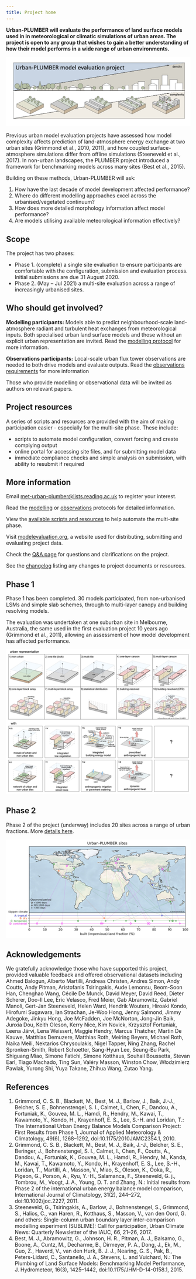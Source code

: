 ```yaml
---
title: Project home
---
```


**Urban-PLUMBER will evaluate the performance of land surface models used in in meteorological or climatic simulations of urban areas. The project is open to any group that wishes to gain a better understanding of how their model performs in a wide range of urban environments.**

![](img/schematic.png)

Previous urban model evaluation projects have assessed how model complexity affects prediction of land-atmosphere energy exchange at two urban sites (Grimmond et al., 2010, 2011), and how coupled surface-atmosphere simulations differ from offline simulations (Steeneveld et al., 2017). In non-urban landscapes, the PLUMBER project introduced a framework for benchmarking models across many sites (Best et al., 2015).

Building on these methods, Urban-PLUMBER will ask: 

1. How have the last decade of model development affected performance? 
2. Where do different modelling approaches excel across the urbanised/vegetated continuum?
3. How does more detailed morphology information affect model performance?
4. Are models utilising available meteorological information effectively?

## Scope

The project has two phases:

- Phase 1. (complete) a single site evaluation to ensure participants are comfortable with the configuration, submission and evaluation process. Initial submissions are due 31 August 2020.
- Phase 2. (May – Jul 2021) a multi-site evaluation across a range of increasingly urbanised sites.

## Who should get involved?

**Modelling participants:** Models able to predict neighbourhood-scale land-atmosphere radiant and turbulent heat exchanges from meteorological inputs. Both specialised urban land surface models and those without an explicit urban representation are invited. Read the [modelling protocol](/static/Urban-PLUMBER_protocol_v1.pdf) for more information.

**Observations participants:** Local-scale urban flux tower observations are needed to both drive models and evaluate outputs. Read the [observations requirements](/static/Urban-PLUMBER_observations_protocol.pdf) for more information

Those who provide modelling or observational data will be invited as authors on relevant papers.

## Project resources

A series of scripts and resources are provided with the aim of making participation easier - especially for the multi-site phase. These include:

- scripts to automate model configuration, convert forcing and create complying output
- online portal for accessing site files, and for submitting model data
- immediate compliance checks and simple analysis on submission, with ability to resubmit if required

## More information

Email [met-urban-plumber@lists.reading.ac.uk](mailto:met-urban-plumber@lists.reading.ac.uk) to register your interest.

Read the [modelling](static/Urban-PLUMBER_protocol_v1.pdf) or [observations](static/Urban-PLUMBER_observations_protocol.pdf) protocols for detailed information.

View the [available scripts and resources](https://bitbucket.org/matlipson/urban-plumber/src/master/) to help automate the multi-site phase.

Visit [modelevaluation.org](https://modelevaluation.org/), a website used for distributing, submitting and evaluating project data.

Check the [Q&A page](qanda/) for questions and clarifications on the project.

See the [changelog](changelog/) listing any changes to project documents or resources.

<!-- ![Timeline](/img/UP_Timeline_website.png) -->

## Phase 1

Phase 1 has been completed. 30 models participated, from non-urbanised LSMs and simple slab schemes, through to multi-layer canopy and building resolving models.

The evaluation was undertaken at one suburban site in Melbourne, Australia, the same used in the first evaluation project 10 years ago (Grimmond et al., 2011), allowing an assessment of how model development has affected performance.

![Models](img/UP_classification_2021-05-19.jpg)

## Phase 2

Phase 2 of the project (underway) includes 20 sites across a range of urban fractions. More [details here](sites.md).

[![Phase 2](img/included_sites.jpg)](sites.html)

## Acknowledgements
We gratefully acknowledge those who have supported this project, provided valuable feedback and offered observational datasets including 
Ahmed Balogun, Alberto Martilli, Andreas Christen, Andres Simon, Andy Coutts, Andy Pitman, Aristofanis Tsiringakis, Aude Lemonsu, Beom-Soon Han, Chenghao Wang, Cécile De Munck, David Meyer, David Reed, Dieter Scherer, Doo-Il Lee, Eric Velasco, Fred Meier, Gab Abramowitz, Gabriel Manoli, Gert-Jan Steeneveld, Helen Ward, Hendrik Wouters, Hiroaki Kondo, Hirofumi Sugawara, Ian Strachan, Je-Woo Hong, Jenny Salmond, Jimmy Adegoke, Jinkyu Hong, Joe McFadden, Joe McNorton, Jong-Jin Baik, Junxia Dou, Keith Oleson, Kerry Nice, Kim Novick, Krzysztof Fortuniak, Leena Järvi, Lena Weissert, Maggie Hendry, Marcus Thatcher, Martin De Kauwe, Matthias Demuzere, Matthias Roth, Meiring Beyers, Michael Roth, Naika Meili, Nektarios Chrysoulakis, Nigel Tapper, Ning Zhang, Rachel Spronken-Smith, Robert Schoetter, Sang-Hyun Lee, Seung-Bu Park, Shiguang Miao, Simone Fatichi, Simone Kotthaus, Souhail Boussetta, Stevan Earl, Tiago Machado, Ting Sun, Valéry Masson, Winston Chow, Włodzimierz Pawlak, Yurong Shi, Yuya Takane, Zhihua Wang, Zutao Yang.

## References

1. Grimmond, C. S. B., Blackett, M., Best, M. J., Barlow, J., Baik, J.-J., Belcher, S. E., Bohnenstengel, S. I., Calmet, I., Chen, F., Dandou, A., Fortuniak, K., Gouvea, M. L., Hamdi, R., Hendry, M., Kawai, T., Kawamoto, Y., Kondo, H., Krayenhoff, E. S., Lee, S.-H. and Loridan, T.: The International Urban Energy Balance Models Comparison Project: First Results from Phase 1, Journal of Applied Meteorology & Climatology, 49(6), 1268–1292, doi:10.1175/2010JAMC2354.1, 2010.
2. Grimmond, C. S. B., Blackett, M., Best, M. J., Baik, J.-J., Belcher, S. E., Beringer, J., Bohnenstengel, S. I., Calmet, I., Chen, F., Coutts, A., Dandou, A., Fortuniak, K., Gouvea, M. L., Hamdi, R., Hendry, M., Kanda, M., Kawai, T., Kawamoto, Y., Kondo, H., Krayenhoff, E. S., Lee, S.-H., Loridan, T., Martilli, A., Masson, V., Miao, S., Oleson, K., Ooka, R., Pigeon, G., Porson, A., Ryu, Y.-H., Salamanca, F., Steeneveld, G. j., Tombrou, M., Voogt, J. A., Young, D. T. and Zhang, N.: Initial results from Phase 2 of the international urban energy balance model comparison, International Journal of Climatology, 31(2), 244–272, doi:10.1002/joc.2227, 2011.
3. Steeneveld, G., Tsiringakis, A., Barlow, J., Bohnenstengel, S., Grimmond, S., Halios, C., van Haren, R., Kotthaus, S., Masson, V., van den Oord, G. and others: Single-column urban boundary layer inter-comparison modelling experiment (SUBLIME): Call for participation, Urban Climate News: Quarterly Newsletter of the IAUC, 66, 21–26, 2017.
4. Best, M. J., Abramowitz, G., Johnson, H. R., Pitman, A. J., Balsamo, G., Boone, A., Cuntz, M., Decharme, B., Dirmeyer, P. A., Dong, J., Ek, M., Guo, Z., Haverd, V., van den Hurk, B. J. J., Nearing, G. S., Pak, B., Peters-Lidard, C., Santanello, J. A., Stevens, L. and Vuichard, N.: The Plumbing of Land Surface Models: Benchmarking Model Performance, J. Hydrometeor, 16(3), 1425–1442, doi:10.1175/JHM-D-14-0158.1, 2015.

